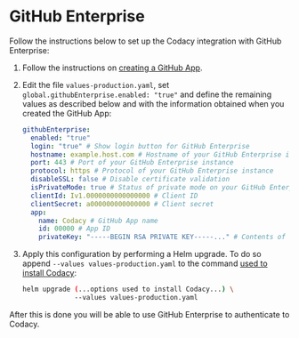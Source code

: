 # GitHub Enterprise

Follow the instructions below to set up the Codacy integration with GitHub Enterprise:

1.  Follow the instructions on [creating a GitHub App](github-app-create.md).

2.  Edit the file `values-production.yaml`, set `global.githubEnterprise.enabled: "true"` and define the remaining values as described below and with the information obtained when you created the GitHub App:

    ```yaml
    githubEnterprise:
      enabled: "true"
      login: "true" # Show login button for GitHub Enterprise
      hostname: example.host.com # Hostname of your GitHub Enterprise instance
      port: 443 # Port of your GitHub Enterprise instance
      protocol: https # Protocol of your GitHub Enterprise instance
      disableSSL: false # Disable certificate validation 
      isPrivateMode: true # Status of private mode on your GitHub Enterprise instance
      clientId: Iv1.0000000000000000 # Client ID
      clientSecret: a000000000000000 # Client secret
      app:
        name: Codacy # GitHub App name
        id: 00000 # App ID
        privateKey: "-----BEGIN RSA PRIVATE KEY-----..." # Contents of the .pem file with newlines removed
    ```

3.  Apply this configuration by performing a Helm upgrade. To do so append `--values values-production.yaml` to the command [used to install Codacy](../../index.md#2-installing-codacy):

    ```bash
    helm upgrade (...options used to install Codacy...) \
                 --values values-production.yaml
    ```

After this is done you will be able to use GitHub Enterprise to authenticate to Codacy.
